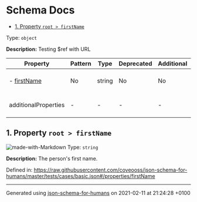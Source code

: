 # Schema Docs

- [1. Property `root > firstName`](#firstName)

Type: `object`

**Description:** Testing $ref with URL

| Property | Pattern | Type | Deprecated | Additional | Description |
| -------- | ------- | ---- | ---------- | ---------- | ----------- |
|-  [firstName](#firstName)|No|string|No| No|The person's first name.|
  | additionalProperties | - | - | - | - |  [![made-with-Markdown](https://img.shields.io/badge/Any%20type-allowed-green)](# "Additional Properties of any type are allowed.") | - |        

## <a name="firstName"></a>1. Property `root > firstName`

![made-with-Markdown](https://img.shields.io/badge/Optional-yellow)
Type: `string`

**Description:** The person's first name.

Defined in: https://raw.githubusercontent.com/coveooss/json-schema-for-humans/master/tests/cases/basic.json#/properties/firstName

----------------------------------------------------------------------------------------------------------------------------
Generated using [json-schema-for-humans](https://github.com/coveooss/json-schema-for-humans) on 2021-02-11 at 21:24:28 +0100